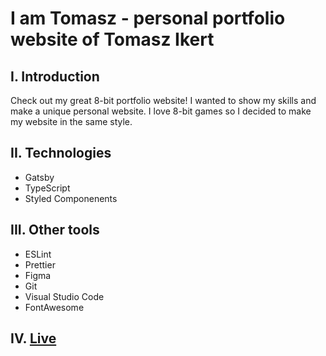 # I am Tomasz - personal portfolio website of Tomasz Ikert

## I. Introduction

Check out my great 8-bit portfolio website! I wanted to show my skills and make a unique personal website. I love 8-bit games so I decided to make my website in the same style.

## II. Technologies
- Gatsby
- TypeScript
- Styled Componenents

## III. Other tools
- ESLint
- Prettier
- Figma
- Git
- Visual Studio Code
- FontAwesome

## IV. [Live](https://iamtomasz.gatsbyjs.io)
